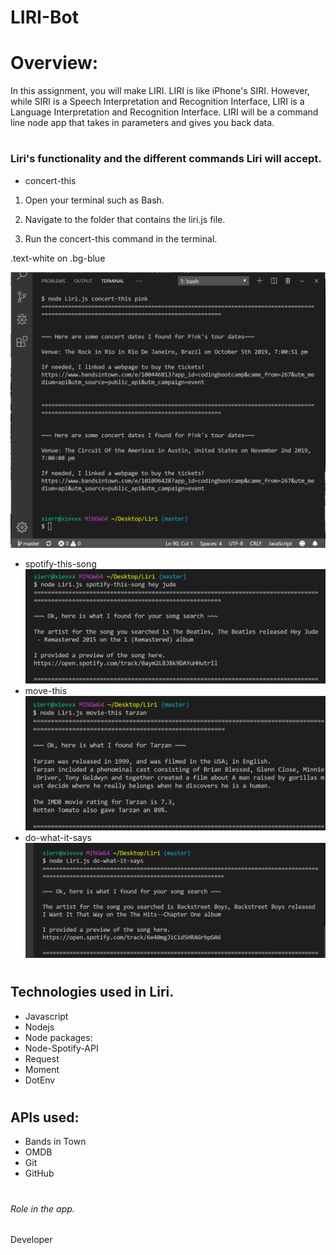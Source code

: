 # **LIRI-Bot**

# **Overview:**
In this assignment, you will make LIRI. LIRI is like iPhone's SIRI. However, while SIRI is a Speech Interpretation and Recognition Interface, LIRI is a Language Interpretation and Recognition Interface. LIRI will be a command line node app that takes in parameters and gives you back data.

# 
# <h3>Liri's functionality and the different commands Liri will accept.</h3>
* concert-this
1. Open your terminal such as Bash.

2. Navigate to the folder that contains the liri.js file.

3. Run the concert-this command in the terminal. 

<div class="text-white bg-blue mb-2">
  .text-white on .bg-blue
</div>


![concert-this](images/concert-this.png)
* spotify-this-song
![spotify-this-song](images/spotify-this.png)
* move-this
![movie-this](images/movie-this.png)
* do-what-it-says
![do_what_it_says](images/do-what-it-says.png)


# <h2>Technologies used in Liri.</h2>
* Javascript
* Nodejs
* Node packages:
* Node-Spotify-API
* Request
* Moment
* DotEnv
# <h2>APIs used:</h2>
* Bands in Town
* OMDB
* Git
* GitHub

# <h6>Role in the app.</h6> 
Developer

